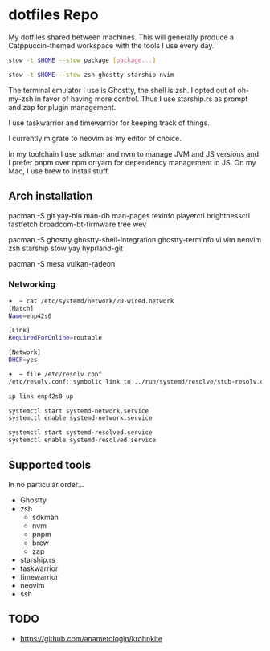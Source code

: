 # dotfiles Repo

My dotfiles shared between machines. This will generally produce a Catppuccin-themed workspace with the tools I use every day.

```bash
stow -t $HOME --stow package [package...]
```

```bash
stow -t $HOME --stow zsh ghostty starship nvim
```

The terminal emulator I use is Ghostty, the shell is zsh. I opted out of oh-my-zsh in favor of having more control.
Thus I use starship.rs as prompt and zap for plugin management.

I use taskwarrior and timewarrior for keeping track of things.

I currently migrate to neovim as my editor of choice.

In my toolchain I use sdkman and nvm to manage JVM and JS versions and I prefer pnpm over npm or yarn for dependency management in JS.
On my Mac, I use brew to install stuff.

## Arch installation
pacman -S git yay-bin man-db man-pages texinfo playerctl brightnessctl fastfetch broadcom-bt-firmware tree wev

pacman -S ghostty ghostty-shell-integration ghostty-terminfo vi vim neovim zsh starship stow
yay hyprland-git

pacman -S mesa vulkan-radeon

### Networking

```bash
➜  ~ cat /etc/systemd/network/20-wired.network
[Match]
Name=enp42s0

[Link]
RequiredForOnline=routable

[Network]
DHCP=yes
```

```bash
➜  ~ file /etc/resolv.conf
/etc/resolv.conf: symbolic link to ../run/systemd/resolve/stub-resolv.conf
```

```bash
ip link enp42s0 up
```

```bash
systemctl start systemd-network.service
systemctl enable systemd-network.service
```

```bash
systemctl start systemd-resolved.service
systemctl enable systemd-resolved.service
```
## Supported tools

In no particular order...

- Ghostty
- zsh
  - sdkman
  - nvm
  - pnpm
  - brew
  - zap
- starship.rs
- taskwarrior
- timewarrior
- neovim
- ssh

## TODO
- https://github.com/anametologin/krohnkite

